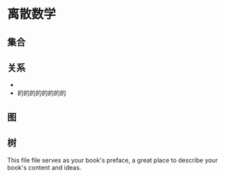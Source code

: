 # 离散数学

## 集合

## 关系
- 
- 的的的的的的的的

## 图

## 树


This file file serves as your book's preface, a great place to describe your book's content and ideas.

